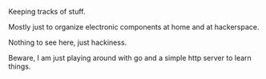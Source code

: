 Keeping tracks of stuff.

Mostly just to organize electronic components at home and at hackerspace.

Nothing to see here, just hackiness.

Beware, I am just playing around with go and a simple http server to learn things.